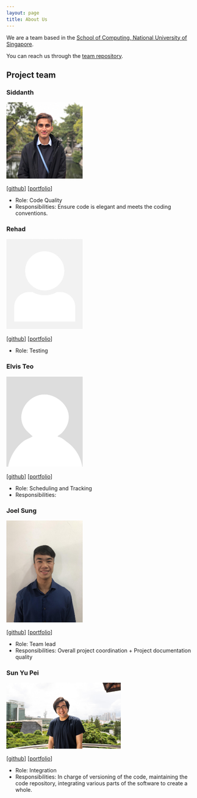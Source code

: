```yaml
---
layout: page
title: About Us
---
```


We are a team based in the [School of Computing, National University of Singapore](http://www.comp.nus.edu.sg).

You can reach us through the [team repository](https://github.com/AY2122S1-CS2103T-T11-1/tp).

## Project team

### Siddanth

<img src="images/wowsiddanth.png" width="200px">

[[github](https://github.com/wowsiddanth)]
[[portfolio](team/wowsiddanth.md)]

* Role: Code Quality
* Responsibilities: Ensure code is elegant and meets the coding conventions.

### Rehad

<img src="images/rehad-a.png" width="200px">

[[github](http://github.com/rehad-a)]
[[portfolio](team/rehad-a.md)]

* Role: Testing

### Elvis Teo

<img src="images/tlchicken.png" width="200px" height="236px">

[[github](http://github.com/TLChicken)]
[[portfolio](team/tlchicken.md)]

* Role: Scheduling and Tracking
* Responsibilities:

### Joel Sung

<img src="images/joel-sung.png" width="200px">

[[github](http://github.com/joelsung)]
[[portfolio](team/joelsung.md)]

* Role: Team lead
* Responsibilities: Overall project coordination + Project documentation quality

### Sun Yu Pei

<img src="images/syoopie.png" width="300px">

[[github](http://github.com/syoopie)]
[[portfolio](team/syoopie.md)]

* Role: Integration
* Responsibilities: In charge of versioning of the code, maintaining the code repository, integrating various parts of the software to create a whole.

